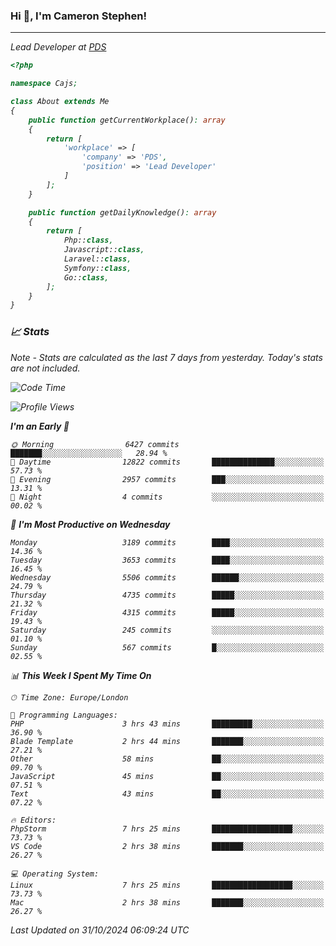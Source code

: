 ### Hi 👋, I'm Cameron Stephen!
<hr>
<p><em>Lead Developer at <a href="https://prindatasolutions.co.uk">PDS</a></p>


```php
<?php

namespace Cajs;

class About extends Me
{
    public function getCurrentWorkplace(): array
    {
        return [
            'workplace' => [
                'company' => 'PDS',
                'position' => 'Lead Developer'
            ]
        ];
    }

    public function getDailyKnowledge(): array
    {
        return [
            Php::class,
            Javascript::class,
            Laravel::class,
            Symfony::class,
            Go::class,
        ];
    }
}
```

### 📈 Stats
<p><em>Note - Stats are calculated as the last 7 days from yesterday. Today's stats are not included.</em></p>


<!--START_SECTION:waka-->
![Code Time](http://img.shields.io/badge/Code%20Time-4%2C042%20hrs%2054%20mins-blue)

![Profile Views](http://img.shields.io/badge/Profile%20Views-0-blue)

**I'm an Early 🐤** 

```text
🌞 Morning                6427 commits        ███████░░░░░░░░░░░░░░░░░░   28.94 % 
🌆 Daytime                12822 commits       ██████████████░░░░░░░░░░░   57.73 % 
🌃 Evening                2957 commits        ███░░░░░░░░░░░░░░░░░░░░░░   13.31 % 
🌙 Night                  4 commits           ░░░░░░░░░░░░░░░░░░░░░░░░░   00.02 % 
```
📅 **I'm Most Productive on Wednesday** 

```text
Monday                   3189 commits        ████░░░░░░░░░░░░░░░░░░░░░   14.36 % 
Tuesday                  3653 commits        ████░░░░░░░░░░░░░░░░░░░░░   16.45 % 
Wednesday                5506 commits        ██████░░░░░░░░░░░░░░░░░░░   24.79 % 
Thursday                 4735 commits        █████░░░░░░░░░░░░░░░░░░░░   21.32 % 
Friday                   4315 commits        █████░░░░░░░░░░░░░░░░░░░░   19.43 % 
Saturday                 245 commits         ░░░░░░░░░░░░░░░░░░░░░░░░░   01.10 % 
Sunday                   567 commits         █░░░░░░░░░░░░░░░░░░░░░░░░   02.55 % 
```


📊 **This Week I Spent My Time On** 

```text
🕑︎ Time Zone: Europe/London

💬 Programming Languages: 
PHP                      3 hrs 43 mins       █████████░░░░░░░░░░░░░░░░   36.90 % 
Blade Template           2 hrs 44 mins       ███████░░░░░░░░░░░░░░░░░░   27.21 % 
Other                    58 mins             ██░░░░░░░░░░░░░░░░░░░░░░░   09.70 % 
JavaScript               45 mins             ██░░░░░░░░░░░░░░░░░░░░░░░   07.51 % 
Text                     43 mins             ██░░░░░░░░░░░░░░░░░░░░░░░   07.22 % 

🔥 Editors: 
PhpStorm                 7 hrs 25 mins       ██████████████████░░░░░░░   73.73 % 
VS Code                  2 hrs 38 mins       ███████░░░░░░░░░░░░░░░░░░   26.27 % 

💻 Operating System: 
Linux                    7 hrs 25 mins       ██████████████████░░░░░░░   73.73 % 
Mac                      2 hrs 38 mins       ███████░░░░░░░░░░░░░░░░░░   26.27 % 
```


 Last Updated on 31/10/2024 06:09:24 UTC
<!--END_SECTION:waka-->

